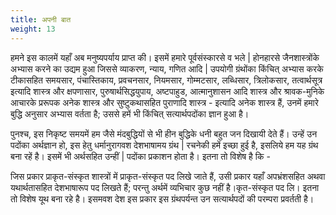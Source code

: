 ```yaml
---
title: अपनी बात
weight: 13
---
```


हमने इस कालमें यहाँ अब मनुष्यपर्याय प्राप्त की। इसमें हमारे पूर्वसंस्कारसे व भले | होनहारसे जैनशास्त्रोंके अभ्यास करने का उद्यम हुआ जिससे व्याकरण, न्याय, गणित आदि | उपयोगी ग्रंथोंका किंचित् अभ्यास करके टीकासहित समयसार, पंचास्तिकाय, प्रवचनसार, नियमसार, गोम्मटसार, लब्धिसार, त्रिलोकसार, तत्वार्थसूत्र इत्यादि शास्त्र और क्षपणासार, पुरुषार्थसिद्धयुपाय, अष्टपाहुड, आत्मानुशासन आदि शास्त्र और श्रावक-मुनिके आचारके प्ररूपक अनेक शास्त्र और सुष्टुकथासहित पुराणादि शास्त्र - इत्यादि अनेक शास्त्र हैं, उनमें हमारे बुद्धि अनुसार अभ्यास वर्तता है; उससे हमें भी किंचित् सत्यार्थपदोंका ज्ञान हुआ है।

पुनश्च, इस निकृष्ट समयमें हम जैसे मंदबुद्धियों से भी हीन बुद्धिके धनी बहुत जन दिखायी देते हैं। उन्हें उन पदोंका अर्थज्ञान हो, इस हेतु धर्मानुरागवश देशभाषामय ग्रंथ | रचनेकी हमें इच्छा हुई है, इसलिये हम यह ग्रंथ बना रहें है। इसमें भी अर्थसहित उन्हीं | पदोंका प्रकाशन होता है। इतना तो विशेष है कि - 

जिस प्रकार प्राकृत-संस्कृत शास्त्रों में प्राकृत-संस्कृत पद लिखे जाते हैं, उसी प्रकार यहाँ अपभ्रंशसहित अथवा यथार्थतासहित देशभाषारूप पद लिखते हैं; परन्तु अर्थमें व्यभिचार कुछ नहीं है।कृत-संस्कृत पद लि। इतना तो विशेष यूथ बना रहे है। इसमवश देश इस प्रकार इस ग्रंथपर्यन्त उन सत्यार्थपदों की परम्परा प्रवर्तती है।